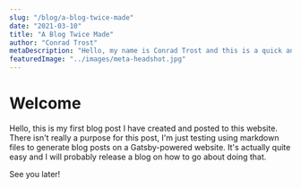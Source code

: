 ```yaml
---
slug: "/blog/a-blog-twice-made"
date: "2021-03-10"
title: "A Blog Twice Made"
author: "Conrad Trost"
metaDescription: "Hello, my name is Conrad Trost and this is a quick and easy meta description"
featuredImage: "../images/meta-headshot.jpg"
---
```


# Welcome

Hello, this is my first blog post I have created and posted to this website.
There isn't really a purpose for this post, I'm just testing using markdown files to generate blog posts on a Gatsby-powered website.
It's actually quite easy and I will probably release a blog on how to go about doing that.

See you later!
